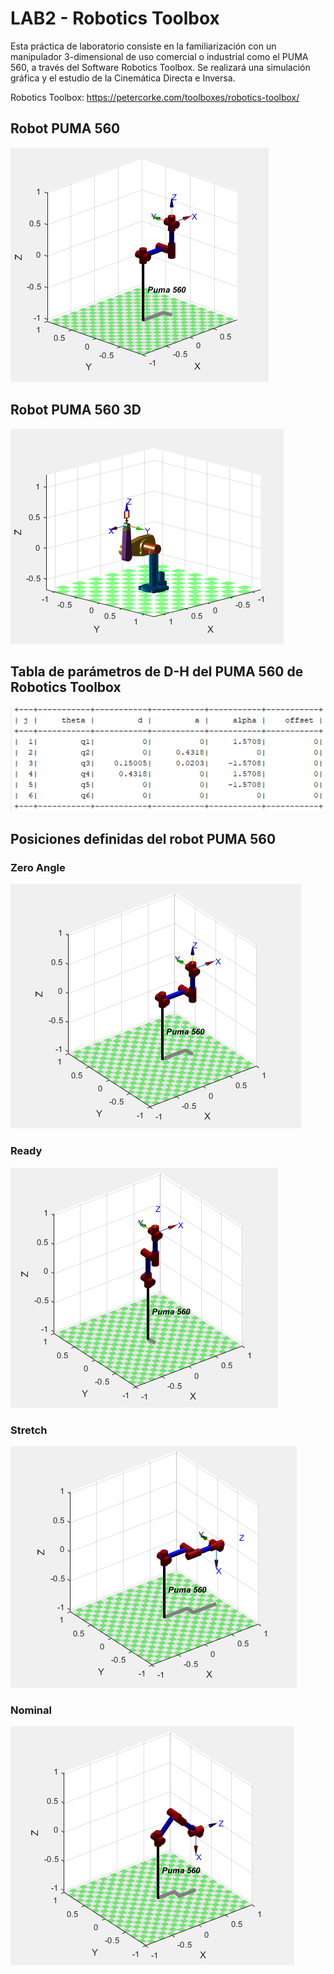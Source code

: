 # LAB2 - Robotics Toolbox

Esta práctica de laboratorio consiste en la familiarización con un manipulador 3-dimensional
de uso comercial o industrial como el PUMA 560, a través del Software Robotics Toolbox.
Se realizará una simulación gráfica y el estudio de la Cinemática Directa e Inversa.

Robotics Toolbox: https://petercorke.com/toolboxes/robotics-toolbox/

## Robot PUMA 560
![alt text](./robot_puma560.PNG)

## Robot PUMA 560 3D
![alt text](./robot3D.PNG)

## Tabla de parámetros de D-H del PUMA 560 de Robotics Toolbox
![al text](./p560/tabla-DH-puma560.PNG)

## Posiciones definidas del robot PUMA 560

### Zero Angle
![alt text](./p560/qz.PNG)

### Ready
![alt text](./p560/qr.PNG)

### Stretch
![alt text](./p560/qs.PNG)

### Nominal
![alt text](./p560/qn.PNG)